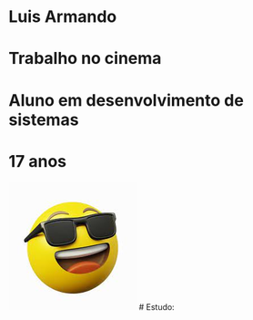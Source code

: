 # Luis Armando
# Trabalho no cinema
# Aluno em desenvolvimento de sistemas
# 17 anos
<img src = "download (2).jpeg">
# Estudo:




